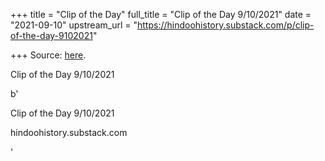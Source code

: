 +++
title = "Clip of the Day"
full_title = "Clip of the Day 9/10/2021"
date = "2021-09-10"
upstream_url = "https://hindoohistory.substack.com/p/clip-of-the-day-9102021"

+++
Source: [here](https://hindoohistory.substack.com/p/clip-of-the-day-9102021).

Clip of the Day 9/10/2021

b'

Clip of the Day 9/10/2021

hindoohistory.substack.com

'
